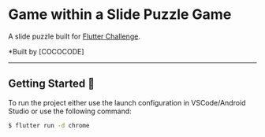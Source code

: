 # Game within a Slide Puzzle Game

A slide puzzle built for [Flutter Challenge](https://flutterhack.devpost.com/).

*Built by [COCOCODE]


---

## Getting Started 🚀

To run the project either use the launch configuration in VSCode/Android Studio or use the following command:

```sh
$ flutter run -d chrome
```
